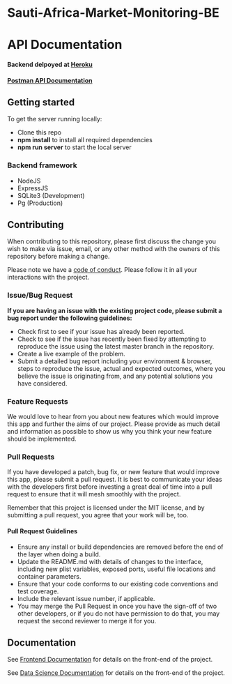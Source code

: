 # Sauti-Africa-Market-Monitoring-BE
# API Documentation

#### Backend delpoyed at [Heroku](https://sautimarket.herokuapp.com/) <br>
#### [Postman API Documentation](https://documenter.getpostman.com/view/10961028/SztBcU43?version=latest)

## Getting started

To get the server running locally:

- Clone this repo
- **npm install** to install all required dependencies
- **npm run server** to start the local server

### Backend framework 

-    NodeJS
-    ExpressJS
-    SQLite3 (Development)
-    Pg (Production)

## Contributing

When contributing to this repository, please first discuss the change you wish to make via issue, email, or any other method with the owners of this repository before making a change.

Please note we have a [code of conduct](./code_of_conduct.md). Please follow it in all your interactions with the project.

### Issue/Bug Request

**If you are having an issue with the existing project code, please submit a bug report under the following guidelines:**

-   Check first to see if your issue has already been reported.
-   Check to see if the issue has recently been fixed by attempting to reproduce the issue using the latest master branch in the repository.
-   Create a live example of the problem.
-   Submit a detailed bug report including your environment & browser, steps to reproduce the issue, actual and expected outcomes, where you believe the issue is originating from, and any potential solutions you have considered.

### Feature Requests

We would love to hear from you about new features which would improve this app and further the aims of our project. Please provide as much detail and information as possible to show us why you think your new feature should be implemented.

### Pull Requests

If you have developed a patch, bug fix, or new feature that would improve this app, please submit a pull request. It is best to communicate your ideas with the developers first before investing a great deal of time into a pull request to ensure that it will mesh smoothly with the project.

Remember that this project is licensed under the MIT license, and by submitting a pull request, you agree that your work will be, too.

#### Pull Request Guidelines

-   Ensure any install or build dependencies are removed before the end of the layer when doing a build.
-   Update the README.md with details of changes to the interface, including new plist variables, exposed ports, useful file locations and container parameters.
-   Ensure that your code conforms to our existing code conventions and test coverage.
-   Include the relevant issue number, if applicable.
-   You may merge the Pull Request in once you have the sign-off of two other developers, or if you do not have permission to do that, you may request the second reviewer to merge it for you.

## Documentation

See [Frontend Documentation](https://github.com/Lambda-School-Labs/Sauti-Africa-Market-Monitoring-FE/blob/master/README.md) for details on the front-end of the project.

See [Data Science Documentation](https://github.com/Lambda-School-Labs/Sauti-Africa-Market-Monitoring-DS/blob/master/README.md) for details on the front-end of the project.